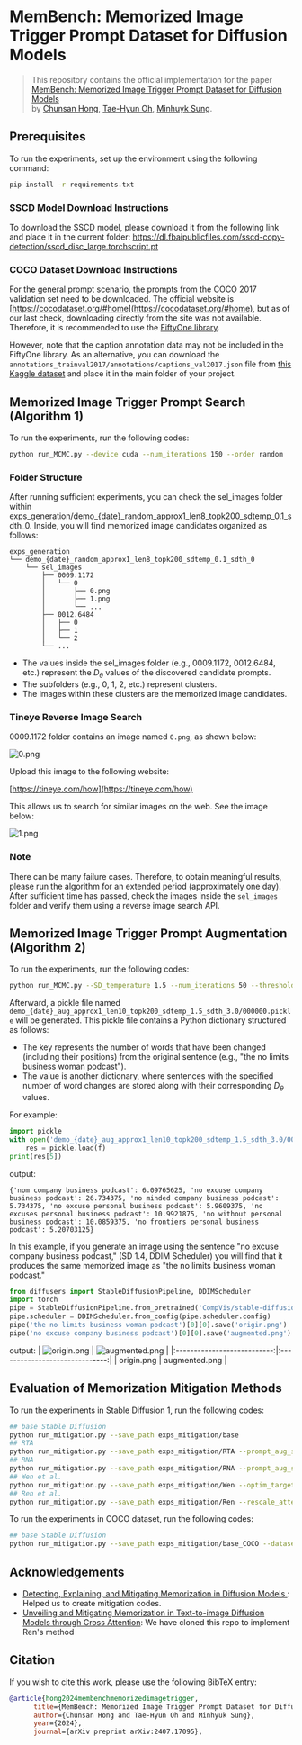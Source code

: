 # MemBench: Memorized Image Trigger Prompt Dataset for Diffusion Models
>This repository contains the official implementation for the paper [MemBench: Memorized Image Trigger Prompt Dataset for Diffusion Models](https://arxiv.org/abs/2407.17095) <br> by [Chunsan Hong](https://sites.google.com/view/chunsanhong), [Tae-Hyun Oh](https://ami.postech.ac.kr/members/tae-hyun-oh), [Minhuyk Sung](https://mhsung.github.io/).

## Prerequisites

To run the experiments, set up the environment using the following command:

```bash
pip install -r requirements.txt
```

### SSCD Model Download Instructions

To download the SSCD model, please download it from the following link and place it in the current folder:
https://dl.fbaipublicfiles.com/sscd-copy-detection/sscd_disc_large.torchscript.pt

### COCO Dataset Download Instructions

For the general prompt scenario, the prompts from the COCO 2017 validation set need to be downloaded. The official website is [https://cocodataset.org/#home](https://cocodataset.org/#home), but as of our last check, downloading directly from the site was not available. Therefore, it is recommended to use the [FiftyOne library](https://docs.voxel51.com/). 

However, note that the caption annotation data may not be included in the FiftyOne library. As an alternative, you can download the `annotations_trainval2017/annotations/captions_val2017.json` file from [this Kaggle dataset](https://www.kaggle.com/datasets/nikhil7280/coco-image-caption?resource=download) and place it in the main folder of your project.


## Memorized Image Trigger Prompt Search (Algorithm 1)

To run the experiments, run the following codes:
```bash
python run_MCMC.py --device cuda --num_iterations 150 --order random
```

### Folder Structure
After running sufficient experiments, you can check the sel_images folder within exps_generation/demo_{date}_random_approx1_len8_topk200_sdtemp_0.1_sdth_0. Inside, you will find memorized image candidates organized as follows:
```
exps_generation
└── demo_{date}_random_approx1_len8_topk200_sdtemp_0.1_sdth_0
    └── sel_images
        ├── 0009.1172
        │   └── 0
        │       ├── 0.png
        │       ├── 1.png
        │       └── ...
        ├── 0012.6484
        │   ├── 0
        │   ├── 1
        │   └── 2
        └── ...
```
* The values inside the sel_images folder (e.g., 0009.1172, 0012.6484, etc.) represent the $D_\theta$ values of the discovered candidate prompts.
* The subfolders (e.g., 0, 1, 2, etc.) represent clusters.
* The images within these clusters are the memorized image candidates.

### Tineye Reverse Image Search

0009.1172 folder contains an image named `0.png`, as shown below:

![0.png](assets/0.png)

Upload this image to the following website:

[https://tineye.com/how](https://tineye.com/how)

This allows us to search for similar images on the web. See the image below:

![1.png](assets/1.png)

### Note
There can be many failure cases. Therefore, to obtain meaningful results, please run the algorithm for an extended period (approximately one day). After sufficient time has passed, check the images inside the `sel_images` folder and verify them using a reverse image search API.

## Memorized Image Trigger Prompt Augmentation (Algorithm 2)

To run the experiments, run the following codes:
```bash
python run_MCMC.py --SD_temperature 1.5 --num_iterations 50 --threshold 3 --num_samples 1 --order aug --init_sentence 'the no limits business woman podcast'
```

Afterward, a pickle file named `demo_{date}_aug_approx1_len10_topk200_sdtemp_1.5_sdth_3.0/000000.pickle` will be generated. This pickle file contains a Python dictionary structured as follows:
- The key represents the number of words that have been changed (including their positions) from the original sentence (e.g., "the no limits business woman podcast").
- The value is another dictionary, where sentences with the specified number of word changes are stored along with their corresponding $D_\theta$ values.

For example:

```python
import pickle
with open('demo_{date}_aug_approx1_len10_topk200_sdtemp_1.5_sdth_3.0/000000.pickle', 'rb') as f:
    res = pickle.load(f)
print(res[5])
```
output:
```arduino
{'nom company business podcast': 6.09765625, 'no excuse company business podcast': 26.734375, 'no minded company business podcast': 5.734375, 'no excuse personal business podcast': 5.9609375, 'no excuses personal business podcast': 10.9921875, 'no without personal business podcast': 10.0859375, 'no frontiers personal business podcast': 5.20703125}
```
In this example, if you generate an image using the sentence "no excuse company business podcast," (SD 1.4, DDIM Scheduler) you will find that it produces the same memorized image as "the no limits business woman podcast."

```python
from diffusers import StableDiffusionPipeline, DDIMScheduler
import torch
pipe = StableDiffusionPipeline.from_pretrained('CompVis/stable-diffusion-v1-4', torch_dtype = torch.float16, safety_checker = None).to('cuda')
pipe.scheduler = DDIMScheduler.from_config(pipe.scheduler.config)
pipe('the no limits business woman podcast')[0][0].save('origin.png')
pipe('no excuse company business podcast')[0][0].save('augmented.png')
```

output:
| ![origin.png](assets/2.png) | ![augmented.png](assets/3.png) |
|:---------------------------:|:------------------------------:|
| origin.png                  | augmented.png                  |

## Evaluation of Memorization Mitigation Methods

To run the experiments in Stable Diffusion 1, run the following codes:
```bash
## base Stable Diffusion
python run_mitigation.py --save_path exps_mitigation/base
## RTA
python run_mitigation.py --save_path exps_mitigation/RTA --prompt_aug_style rand_token_add
## RNA
python run_mitigation.py --save_path exps_mitigation/RNA --prompt_aug_style rand_num_add
## Wen et al.
python run_mitigation.py --save_path exps_mitigation/Wen --optim_target_loss 5
## Ren et al.
python run_mitigation.py --save_path exps_mitigation/Ren --rescale_attention 1.1
```
To run the experiments in COCO dataset, run the following codes:
```bash
## base Stable Diffusion
python run_mitigation.py --save_path exps_mitigation/base_COCO --dataset COCO
```

## Acknowledgements
- [Detecting, Explaining, and Mitigating Memorization in Diffusion Models
](https://github.com/YuxinWenRick/diffusion_memorization): Helped us to create mitigation codes.
- [Unveiling and Mitigating Memorization in Text-to-image Diffusion Models through Cross Attention](https://github.com/renjie3/memattn): We have cloned this repo to implement Ren's method

## Citation

If you wish to cite this work, please use the following BibTeX entry:

```bibtex
@article{hong2024membenchmemorizedimagetrigger,
      title={MemBench: Memorized Image Trigger Prompt Dataset for Diffusion Models}, 
      author={Chunsan Hong and Tae-Hyun Oh and Minhyuk Sung},
      year={2024},
      journal={arXiv preprint arXiv:2407.17095},
```
